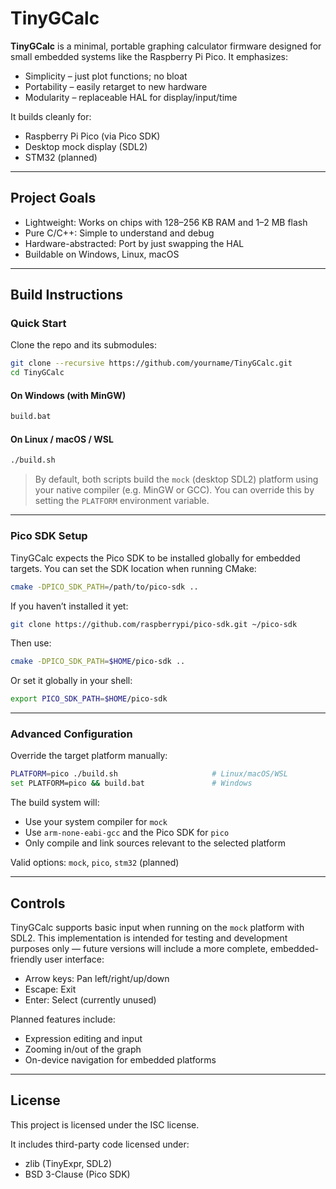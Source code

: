 # TinyGCalc

**TinyGCalc** is a minimal, portable graphing calculator firmware designed for small embedded systems like the Raspberry Pi Pico. It emphasizes:

- Simplicity – just plot functions; no bloat
- Portability – easily retarget to new hardware
- Modularity – replaceable HAL for display/input/time

It builds cleanly for:

- Raspberry Pi Pico (via Pico SDK)
- Desktop mock display (SDL2)
- STM32 (planned)

---

## Project Goals

- Lightweight: Works on chips with 128–256 KB RAM and 1–2 MB flash
- Pure C/C++: Simple to understand and debug
- Hardware-abstracted: Port by just swapping the HAL
- Buildable on Windows, Linux, macOS

---

## Build Instructions

### Quick Start

Clone the repo and its submodules:

```bash
git clone --recursive https://github.com/yourname/TinyGCalc.git
cd TinyGCalc
```

#### On Windows (with MinGW)
```cmd
build.bat
```

#### On Linux / macOS / WSL
```bash
./build.sh
```

> By default, both scripts build the `mock` (desktop SDL2) platform using your native compiler (e.g. MinGW or GCC). You can override this by setting the `PLATFORM` environment variable.

---

### Pico SDK Setup

TinyGCalc expects the Pico SDK to be installed globally for embedded targets. You can set the SDK location when running CMake:

```bash
cmake -DPICO_SDK_PATH=/path/to/pico-sdk ..
```

If you haven’t installed it yet:

```bash
git clone https://github.com/raspberrypi/pico-sdk.git ~/pico-sdk
```

Then use:
```bash
cmake -DPICO_SDK_PATH=$HOME/pico-sdk ..
```

Or set it globally in your shell:
```bash
export PICO_SDK_PATH=$HOME/pico-sdk
```

---

### Advanced Configuration

Override the target platform manually:

```bash
PLATFORM=pico ./build.sh                     # Linux/macOS/WSL
set PLATFORM=pico && build.bat               # Windows
```

The build system will:
- Use your system compiler for `mock`
- Use `arm-none-eabi-gcc` and the Pico SDK for `pico`
- Only compile and link sources relevant to the selected platform

Valid options: `mock`, `pico`, `stm32` (planned)

---

## Controls

TinyGCalc supports basic input when running on the `mock` platform with SDL2. This implementation is intended for testing and development purposes only — future versions will include a more complete, embedded-friendly user interface:

- Arrow keys: Pan left/right/up/down
- Escape: Exit
- Enter: Select (currently unused)

Planned features include:

- Expression editing and input
- Zooming in/out of the graph
- On-device navigation for embedded platforms

---

## License

This project is licensed under the ISC license.

It includes third-party code licensed under:

- zlib (TinyExpr, SDL2)
- BSD 3-Clause (Pico SDK)
